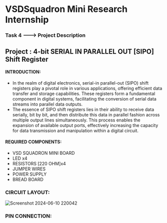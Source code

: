 # VSDSquadron Mini Research Internship
###   Task 4 ---> Project Description
## Project : 4-bit SERIAL IN PARALLEL OUT [SIPO] Shift Register
#### INTRODUCTION:
* In the realm of digital electronics, serial-in parallel-out (SIPO) shift registers play a pivotal role in various applications, offering efficient data transfer and storage capabilities. These registers form a fundamental component in digital systems, facilitating the conversion of serial data streams into parallel data outputs.<br/>
* The essence of SIPO shift registers lies in their ability to receive data serially, bit by bit, and then distribute this data in parallel fashion across multiple output lines simultaneously. This process enables the expansion of available output ports, effectively increasing the capacity for data transmission and manipulation within a digital circuit.<br/>
#### REQUIRED COMPONENTS:
* VSD SQUADRON MINI BOARD
* LED x4
* RESISTORS [220 OHM]x4
* JUMPER WIRES
* POWER SUPPLY
* BREAD BOARD

### CIRCUIT LAYOUT:
![Screenshot 2024-06-10 220042](https://github.com/nisarg-patel-24/VSDSquadron-Mini-Research-Internship/assets/167600511/cb23df9c-b5ae-4f2c-95fb-bda51a24a965)
<br/>
### PIN CONNECTION:


